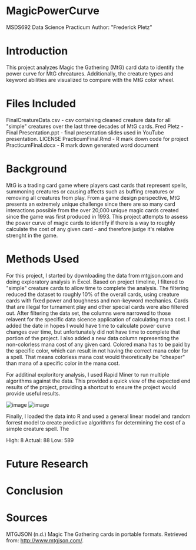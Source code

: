 # MagicPowerCurve
MSDS692 Data Science Practicum
Author: "Frederick Pletz"


# Introduction
This project analyzes Magic the Gathering (MtG) card data to identify the power curve for MtG chreatures.  Additionally, the creature types and keyword abilities are visualized to compare with the MtG color wheel.

# Files Included
FinalCreatureData.csv - csv containing cleaned creature data for all "simple" creatures over the last three decades of MtG cards.
Fred Pletz - Final Presentation.ppt - final presentation slides used in YouTube presentation.
LICENSE
PracticumFinal.Rmd - R mark down code for project
PracticumFinal.docx - R mark down generated word document

# Background
MtG is a trading card game where players cast cards that represent spells, summoning creatures or causing affects such as buffing creatures or removing all creatures from play.  From a game design perspective, MtG presents an extremely unique challenge since there are so many card interactions possible from the over 20,000 unique magic cards created since the game was first produced in 1993.  This project attempts to assess the power curve of magic cards to identify if there is a way to roughly calculate the cost of any given card - and therefore judge it's relative strenght in the game.

# Methods Used
For this project, I started by downloading the data from mtgjson.com and doing exploratory analysis in Excel.  Based on project timeline, I filtered to "simple" creature cards to allow time to complete the analysis.  The filtering reduced the dataset to roughly 10% of the overall cards, using creature cards with fixed power and toughness and non-keyword mechanics.  Cards that are illegal for turnament play and other special cards were also filtered out.  After filtering the data set, the columns were narrowed to those relavent for the specific data sicence application of calculating mana cost.  I added the date in hopes I would have time to calculate power curve changes over time, but unfortunately did not have time to complete that portion of the project.  I also added a new data column representing the non-colorless mana cost of any given card.  Colored mana has to be paid by the specific color, which can result in not having the correct mana color for a spell.  That means colorless mana cost would theoretically be "cheaper" than mana of a specific color in the mana cost.

For additinal exploritory analysis, I used Rapid Miner to run multiple algorithms against the data.  This provided a quick view of the expected end results of the project, providing a shortcut to ensure the project would provide useful results.

![image](https://user-images.githubusercontent.com/35434572/123181282-0a9b6280-d45b-11eb-8840-f6f3a0a8052b.png)
![image](https://user-images.githubusercontent.com/35434572/123181305-14bd6100-d45b-11eb-8dcc-9ba144f6d42d.png)

Finally, I loaded the data into R and used a general linear model and random forrest model to create predictive algorithms for determining the cost of a simple creature spell.  The 



High: 8
Actual: 88
Low: 589


# Future Research


# Conclusion




# Sources
MTGJSON (n.d.) Magic The Gathering cards in portable formats. Retrieved from: http://www.mtgjson.com/. 
